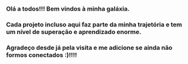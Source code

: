 ### Olá a todos!!! Bem vindos à minha galáxia.
### Cada projeto incluso aqui faz parte da minha trajetória e tem um nível de superação e aprendizado enorme.
### Agradeço desde já pela visita e me adicione se ainda não formos conectados :)!!!!

<!--
**raulkeljr/raulkeljr** is a ✨ _special_ ✨ repository because its `README.md` (this file) appears on your GitHub profile.

Here are some ideas to get you started:

- 🔭 I’m currently working on ...
- 🌱 I’m currently learning ...
- 👯 I’m looking to collaborate on ...
- 🤔 I’m looking for help with ...
- 💬 Ask me about ...
- 📫 How to reach me: ...
- 😄 Pronouns: ...
- ⚡ Fun fact: ...
-->
